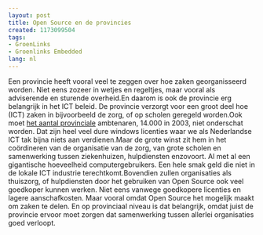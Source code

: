 ```yaml
---
layout: post
title: Open Source en de provincies
created: 1173099504
tags:
- GroenLinks
- Groenlinks Embedded
lang: nl
---
```

Een provincie heeft vooral veel te zeggen over hoe zaken georganisseerd worden. Niet eens zozeer in wetjes en regeltjes, maar vooral als adviserende en sturende overheid.En daarom is ook de provincie erg belangrijk in het ICT beleid. De provincie verzorgt voor een groot deel hoe (ICT) zaken in bijvoorbeeld de zorg, of op scholen geregeld worden.Ook moet [het aantal provinciale](http://nl.wikipedia.org/wiki/Nederlandse_provincies#Ambtelijke_organisatie) ambtenaren, 14.000 in 2003, niet onderschat worden. Dat zijn heel veel dure windows licenties waar we als Nederlandse ICT tak bijna niets aan verdienen.Maar de grote winst zit hem in het coördineren van de organisatie van de zorg, van grote scholen en samenwerking tussen ziekenhuizen, hulpdiensten enzovoort. Al met al een gigantische hoeveelheid computergebruikers. Een hele smak geld die niet in de lokale ICT industrie terechtkomt.Bovendien zullen organisaties als thuiszorg, of hulpdiensten door het gebruiken van Open Source ook veel goedkoper kunnen werken. Niet eens vanwege goedkopere licenties en lagere aanschafkosten. Maar vooral omdat Open Source het mogelijk maakt om zaken te delen. En op provinciaal niveau is dat belangrijk, omdat juist de provincie ervoor moet zorgen dat samenwerking tussen allerlei organisaties goed verloopt.
